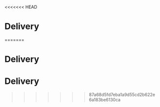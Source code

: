 <<<<<<< HEAD
# Delivery
=======
# Delivery
# Delivery
>>>>>>> 87a68d5fd7eba1a9d55cd2b622e6a183be6130ca
